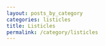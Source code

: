 ```yaml
---
layout: posts_by_category
categories: listicles
title: Listicles
permalink: /category/listicles
---
```

